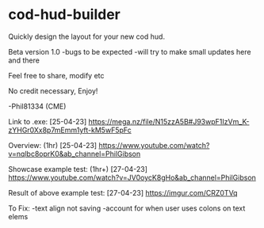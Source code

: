 # cod-hud-builder
Quickly design the layout for your new cod hud.


Beta version 1.0
-bugs to be expected
-will try to make small updates here and there

Feel free to share, modify etc

No credit necessary, Enjoy!

-Phil81334 (CME)

Link to .exe: [25-04-23]
https://mega.nz/file/N15zzA5B#J93wpF1IzVm_K-zYHGr0Xx8p7mEmm1yft-kM5wF5pFc

Overview: (1hr) [25-04-23]
https://www.youtube.com/watch?v=nqlbc8oprK0&ab_channel=PhilGibson

Showcase example test: (1hr+) [27-04-23]
https://www.youtube.com/watch?v=JV0oycK8gHo&ab_channel=PhilGibson

Result of above example test: [27-04-23]
https://imgur.com/CRZ0TVq

To Fix:
-text align not saving
-account for when user uses colons on text elems
